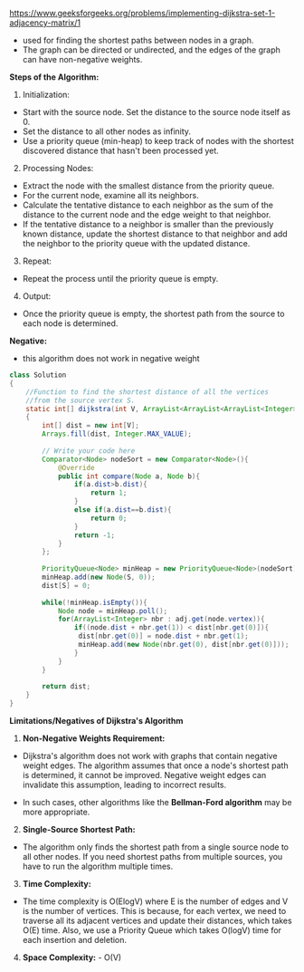 https://www.geeksforgeeks.org/problems/implementing-dijkstra-set-1-adjacency-matrix/1

* used for finding the shortest paths between nodes in a graph.
* The graph can be directed or undirected, and the edges of the graph can have non-negative weights.

**Steps of the Algorithm:**

1. Initialization:
* Start with the source node. Set the distance to the source node itself as 0.
* Set the distance to all other nodes as infinity.
* Use a priority queue (min-heap) to keep track of nodes with the shortest discovered distance that hasn't been processed yet.

2. Processing Nodes:
* Extract the node with the smallest distance from the priority queue.
* For the current node, examine all its neighbors.
* Calculate the tentative distance to each neighbor as the sum of the distance to the current node and the edge weight to that neighbor.
* If the tentative distance to a neighbor is smaller than the previously known distance, update the shortest distance to that neighbor and add the neighbor to the priority queue with the updated distance.

3. Repeat:
* Repeat the process until the priority queue is empty.

4. Output:
* Once the priority queue is empty, the shortest path from the source to each node is determined.

**Negative:**

* this algorithm does not work in negative weight


```java
class Solution
{
    //Function to find the shortest distance of all the vertices
    //from the source vertex S.
    static int[] dijkstra(int V, ArrayList<ArrayList<ArrayList<Integer>>> adj, int S)
    {
        int[] dist = new int[V];
        Arrays.fill(dist, Integer.MAX_VALUE);
        
        // Write your code here
        Comparator<Node> nodeSort = new Comparator<Node>(){
            @Override
            public int compare(Node a, Node b){
                if(a.dist>b.dist){
                    return 1;
                }
                else if(a.dist==b.dist){
                    return 0;
                }
                return -1;
            } 
        };
        
        PriorityQueue<Node> minHeap = new PriorityQueue<Node>(nodeSort);
        minHeap.add(new Node(S, 0));
        dist[S] = 0;
        
        while(!minHeap.isEmpty()){
            Node node = minHeap.poll();
            for(ArrayList<Integer> nbr : adj.get(node.vertex)){
                if((node.dist + nbr.get(1)) < dist[nbr.get(0)]){
                 dist[nbr.get(0)] = node.dist + nbr.get(1);
                 minHeap.add(new Node(nbr.get(0), dist[nbr.get(0)]));
                }
            }
        }
        
        return dist;
    }
}
```

**Limitations/Negatives of Dijkstra's Algorithm**

1. **Non-Negative Weights Requirement:**

* Dijkstra's algorithm does not work with graphs that contain negative weight edges. The algorithm assumes that once a node's shortest path is determined, it cannot be improved. Negative weight edges can invalidate this assumption, leading to incorrect results.

*  In such cases, other algorithms like the **Bellman-Ford algorithm** may be more appropriate.

2. **Single-Source Shortest Path:**

* The algorithm only finds the shortest path from a single source node to all other nodes. If you need shortest paths from multiple sources, you have to run the algorithm multiple times.  

3. **Time Complexity:**

* The time complexity is O(ElogV) where E is the number of edges and V is the number of vertices. This is because, for each vertex, we need to traverse all its adjacent vertices and update their distances, which takes O(E) time. Also, we use a Priority Queue which takes O(logV) time for each insertion and deletion.

4. **Space Complexity:** -  O(V)

